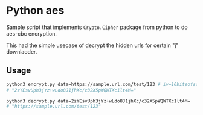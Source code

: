 Python aes
==========

Sample script that implements `Crypto.Cipher` package from python to do aes-cbc encryption.

This had the simple usecase of decrypt the hidden urls for certain "j" downlaoder.

## Usage

```bash
python3 encrypt.py data=https://sample.url.com/test/123 # iv=16bitsofsometing key=shhhhhhhh
# "2zYEsvUph3jYz+wLdo8J1jhXc/c32X5pWQWTXc1lt4M="

python3 decrypt.py data=2zYEsvUph3jYz+wLdo8J1jhXc/c32X5pWQWTXc1lt4M=
# "https://sample.url.com/test/123"
```

